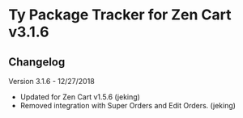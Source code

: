 Ty Package Tracker for Zen Cart v3.1.6
=======
Changelog
---------------
<p>Version 3.1.6 - 12/27/2018</p>
<ul>
<li>Updated for Zen Cart v1.5.6 (jeking)</li>
<li>Removed integration with Super Orders and Edit Orders. (jeking)</li>
</ul>